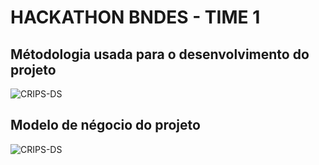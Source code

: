 # HACKATHON BNDES - TIME 1

## Métodologia usada para o desenvolvimento do projeto

![CRIPS-DS](img/CRIPS-DS-RE.png)

## Modelo de négocio do projeto

![CRIPS-DS](img/modelo-negocio-RE.png)